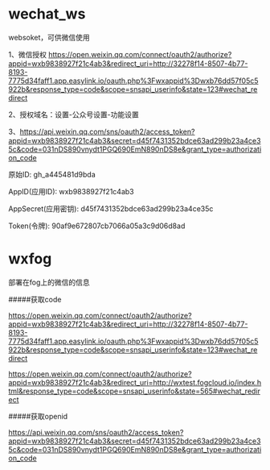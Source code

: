 # wechat_ws
websoket，可供微信使用

1、微信授权
https://open.weixin.qq.com/connect/oauth2/authorize?appid=wxb9838927f21c4ab3&redirect_uri=http://32278f14-8507-4b77-8193-7775d34faff1.app.easylink.io/oauth.php%3Fwxappid%3Dwxb76dd57f05c5922b&response_type=code&scope=snsapi_userinfo&state=123#wechat_redirect

2、授权域名：设置-公众号设置-功能设置

3、https://api.weixin.qq.com/sns/oauth2/access_token?appid=wxb9838927f21c4ab3&secret=d45f7431352bdce63ad299b23a4ce35c&code=031nDS890vnydt1PGQ690EmN890nDS8e&grant_type=authorization_code



原始ID: gh_a445481d9bda

AppID(应用ID): wxb9838927f21c4ab3

AppSecret(应用密钥): d45f7431352bdce63ad299b23a4ce35c

Token(令牌): 90af9e672807cb7066a05a3c9d06d8ad


# wxfog
部署在fog上的微信的信息


#####获取code

https://open.weixin.qq.com/connect/oauth2/authorize?appid=wxb9838927f21c4ab3&redirect_uri=http://32278f14-8507-4b77-8193-7775d34faff1.app.easylink.io/oauth.php%3Fwxappid%3Dwxb76dd57f05c5922b&response_type=code&scope=snsapi_userinfo&state=123#wechat_redirect


https://open.weixin.qq.com/connect/oauth2/authorize?appid=wxb9838927f21c4ab3&redirect_uri=http://wxtest.fogcloud.io/index.html&response_type=code&scope=snsapi_userinfo&state=565#wechat_redirect

#####获取openid

https://api.weixin.qq.com/sns/oauth2/access_token?appid=wxb9838927f21c4ab3&secret=d45f7431352bdce63ad299b23a4ce35c&code=031nDS890vnydt1PGQ690EmN890nDS8e&grant_type=authorization_code

